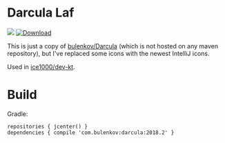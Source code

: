# Darcula Laf

[![](https://jitpack.io/v/ice1k/darcula.svg)](https://jitpack.io/#ice1k/darcula)
[![Download](https://api.bintray.com/packages/ice1000/ice1000/darcula/images/download.svg?version=2018.2)](https://bintray.com/ice1000/ice1000/darcula/2018.2/link)

This is just a copy of [bulenkov/Darcula](https://github.com/bulenkov/Darcula) (which is not hosted on any maven repository),
but I've replaced some icons with the newest IntelliJ icons.

Used in [ice1000/dev-kt](https://github.com/ice1000/dev-kt).

# Build

Gradle:

```
repositories { jcenter() }
dependencies { compile 'com.bulenkov:darcula:2018.2' }
```

